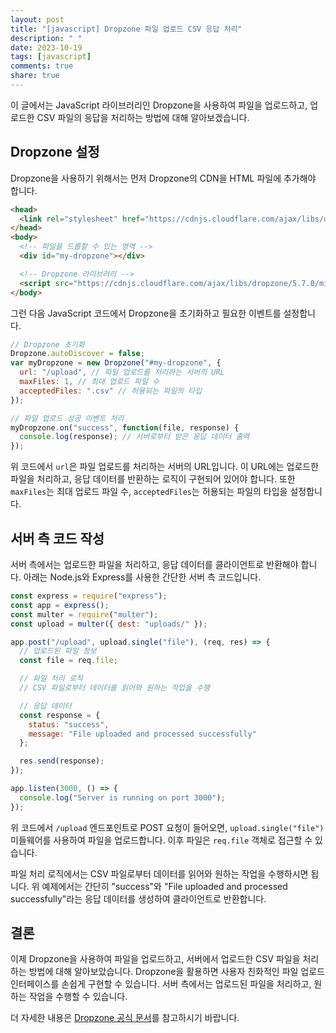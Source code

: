 ```yaml
---
layout: post
title: "[javascript] Dropzone 파일 업로드 CSV 응답 처리"
description: " "
date: 2023-10-19
tags: [javascript]
comments: true
share: true
---
```


이 글에서는 JavaScript 라이브러리인 Dropzone을 사용하여 파일을 업로드하고, 업로드한 CSV 파일의 응답을 처리하는 방법에 대해 알아보겠습니다.

## Dropzone 설정

Dropzone을 사용하기 위해서는 먼저 Dropzone의 CDN을 HTML 파일에 추가해야 합니다. 

```html
<head>
  <link rel="stylesheet" href="https://cdnjs.cloudflare.com/ajax/libs/dropzone/5.7.0/min/dropzone.min.css" />
</head>
<body>
  <!-- 파일을 드롭할 수 있는 영역 -->
  <div id="my-dropzone"></div>

  <!-- Dropzone 라이브러리 -->
  <script src="https://cdnjs.cloudflare.com/ajax/libs/dropzone/5.7.0/min/dropzone.min.js"></script>
</body>
```

그런 다음 JavaScript 코드에서 Dropzone을 초기화하고 필요한 이벤트를 설정합니다.

```javascript
// Dropzone 초기화
Dropzone.autoDiscover = false;
var myDropzone = new Dropzone("#my-dropzone", {
  url: "/upload", // 파일 업로드를 처리하는 서버의 URL
  maxFiles: 1, // 최대 업로드 파일 수
  acceptedFiles: ".csv" // 허용되는 파일의 타입
});

// 파일 업로드 성공 이벤트 처리
myDropzone.on("success", function(file, response) {
  console.log(response); // 서버로부터 받은 응답 데이터 출력
});
```

위 코드에서 `url`은 파일 업로드를 처리하는 서버의 URL입니다. 이 URL에는 업로드한 파일을 처리하고, 응답 데이터를 반환하는 로직이 구현되어 있어야 합니다. 또한 `maxFiles`는 최대 업로드 파일 수, `acceptedFiles`는 허용되는 파일의 타입을 설정합니다.

## 서버 측 코드 작성

서버 측에서는 업로드한 파일을 처리하고, 응답 데이터를 클라이언트로 반환해야 합니다. 아래는 Node.js와 Express를 사용한 간단한 서버 측 코드입니다.

```javascript
const express = require("express");
const app = express();
const multer = require("multer");
const upload = multer({ dest: "uploads/" });

app.post("/upload", upload.single("file"), (req, res) => {
  // 업로드된 파일 정보
  const file = req.file;

  // 파일 처리 로직
  // CSV 파일로부터 데이터를 읽어와 원하는 작업을 수행

  // 응답 데이터
  const response = {
    status: "success",
    message: "File uploaded and processed successfully"
  };

  res.send(response);
});

app.listen(3000, () => {
  console.log("Server is running on port 3000");
});
```

위 코드에서 `/upload` 엔드포인트로 POST 요청이 들어오면, `upload.single("file")` 미들웨어를 사용하여 파일을 업로드합니다. 이후 파일은 `req.file` 객체로 접근할 수 있습니다.

파일 처리 로직에서는 CSV 파일로부터 데이터를 읽어와 원하는 작업을 수행하시면 됩니다. 위 예제에서는 간단히 "success"와 "File uploaded and processed successfully"라는 응답 데이터를 생성하여 클라이언트로 반환합니다.

## 결론

이제 Dropzone을 사용하여 파일을 업로드하고, 서버에서 업로드한 CSV 파일을 처리하는 방법에 대해 알아보았습니다. Dropzone을 활용하면 사용자 친화적인 파일 업로드 인터페이스를 손쉽게 구현할 수 있습니다. 서버 측에서는 업로드된 파일을 처리하고, 원하는 작업을 수행할 수 있습니다.

더 자세한 내용은 [Dropzone 공식 문서](https://www.dropzone.dev/)를 참고하시기 바랍니다.